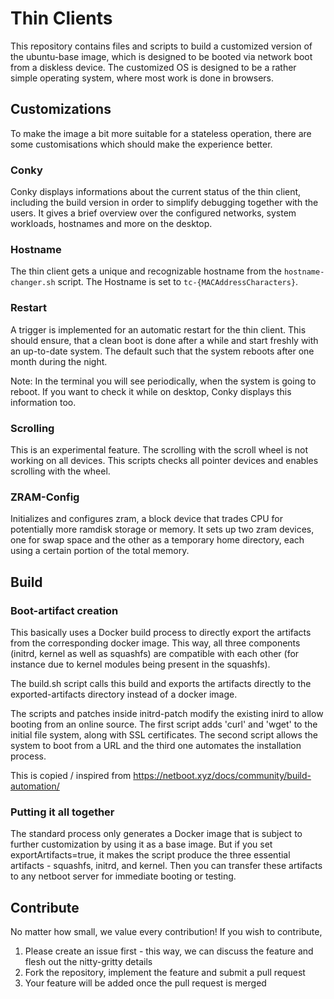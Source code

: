 # Thin Clients

This repository contains files and scripts to build a customized version of the ubuntu-base image, which is designed to be booted via network boot from a diskless device. The customized OS is designed to be a rather simple operating system, where most work is done in browsers.

## Customizations

To make the image a bit more suitable for a stateless operation, there are some customisations which should make the experience better.

### Conky

Conky displays informations about the current status of the thin client, including the build version in order to simplify debugging together with the users. It gives a brief overview over the configured networks, system workloads, hostnames and more on the desktop.

### Hostname

The thin client gets a unique and recognizable hostname from the `hostname-changer.sh` script. The Hostname is set to `tc-{MACAddressCharacters}`.

### Restart

A trigger is implemented for an automatic restart for the thin client. This should ensure, that a clean boot is done after a while and start freshly with an up-to-date system. The default such that the system reboots after one month during the night.

Note: In the terminal you will see periodically, when the system is going to reboot. If you want to check it while on desktop, Conky displays this information too.

### Scrolling

This is an experimental feature. The scrolling with the scroll wheel is not working on all devices. This scripts checks all pointer devices and enables scrolling with the wheel.

### ZRAM-Config

Initializes and configures zram, a block device that trades CPU for potentially more ramdisk storage or memory. It sets up two zram devices, one for swap space and the other as a temporary home directory, each using a certain portion of the total memory.

## Build

### Boot-artifact creation

This basically uses a Docker build process to directly export the artifacts from the corresponding docker image. This way, all three components (initrd, kernel as well as squashfs) are compatible with each other (for instance due to kernel modules being present in the squashfs).

The build.sh script calls this build and exports the artifacts directly to the exported-artifacts directory instead of a docker image.

The scripts and patches inside initrd-patch modify the existing inird to allow booting from an online source. The first script adds 'curl' and 'wget' to the initial file system, along with SSL certificates. The second script allows the system to boot from a URL and the third one automates the installation process.

This is copied / inspired from https://netboot.xyz/docs/community/build-automation/

### Putting it all together

The standard process only generates a Docker image that is subject to further customization by using it as a base image. But if you set exportArtifacts=true, it makes the script produce the three essential artifacts - squashfs, initrd, and kernel. Then you can transfer these artifacts to any netboot server for immediate booting or testing.

## Contribute

No matter how small, we value every contribution! If you wish to contribute,

1. Please create an issue first - this way, we can discuss the feature and flesh out the nitty-gritty details
2. Fork the repository, implement the feature and submit a pull request
3. Your feature will be added once the pull request is merged
